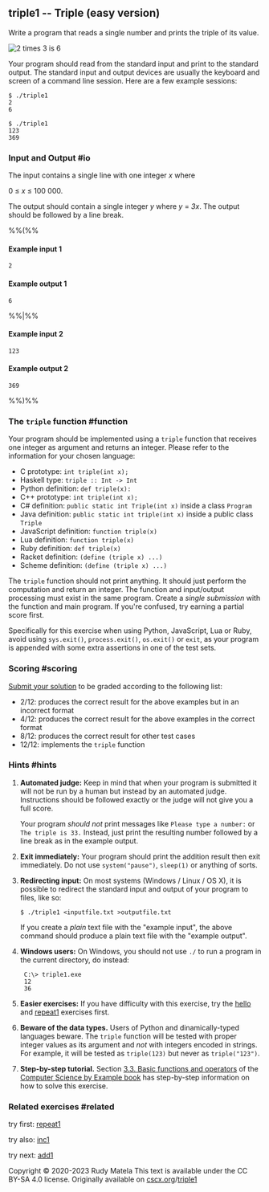 triple1 -- Triple (easy version)
--------------------------------

Write a program that reads a single number and prints the triple of its value.

![2 times 3 is 6](/triple.svg)

Your program should
read from the standard input and
print to the standard output.
The standard input and output devices
are usually the keyboard and screen of a command line session.
Here are a few example sessions:

	$ ./triple1
	2
	6

	$ ./triple1
	123
	369


### Input and Output  #io

The input contains a single line with one integer
_x_ where

0 ≤ _x_ ≤ 100 000.

The output should contain a single integer _y_ where _y_ = _3x_.
The output should be followed by a line break.


%%(%%

#### Example input 1

	2

#### Example output 1

	6

%%|%%

#### Example input 2

	123

#### Example output 2

	369

%%)%%


### The `triple` function  #function

Your program should be implemented using a `triple` function
that receives one integer as argument and returns an integer.
Please refer to the information for your chosen language:

* C prototype:       `int triple(int x);`
* Haskell type:      `triple :: Int -> Int`
* Python definition: `def triple(x):`
* C++ prototype:     `int triple(int x);`
* C# definition:     `public static int Triple(int x)` inside a class `Program`
* Java definition:   `public static int triple(int x)` inside a public class `Triple`
* JavaScript definition: `function triple(x)`
* Lua definition:    `function triple(x)`
* Ruby definition:   `def triple(x)`
* Racket definition: `(define (triple x) ...)`
* Scheme definition: `(define (triple x) ...)`

The `triple` function should not print anything.
It should just perform the computation and return an integer.
The function and input/output processing
must exist in the same program.
Create a _single submission_ with the function and main program.
If you're confused, try earning a partial score first.

Specifically for this exercise when using Python, JavaScript, Lua or Ruby,
avoid using `sys.exit()`, `process.exit()`, `os.exit()` or `exit`,
as your program is appended with some extra assertions in one of the test sets.


### Scoring  #scoring

[Submit your solution](/submit) to be graded according to the following list:

*  2/12: produces the correct result for the above examples but in an incorrect format
*  4/12: produces the correct result for the above examples in the correct format
*  8/12: produces the correct result for other test cases
* 12/12: implements the `triple` function

### Hints  #hints

1. __Automated judge:__
	Keep in mind that when your program is submitted
	it will not be run by a human
	but instead by an automated judge.
	Instructions should be followed exactly
	or the judge will not give you a full score.

	Your program _should not_ print messages like
	`Please type a number:` or `The triple is 33.`
	Instead, just print the resulting number
	followed by a line break
	as in the example output.

1. __Exit immediately:__
	Your program should print the addition result then exit immediately.
	Do not use `system("pause")`, `sleep(1)` or anything of sorts.

1. __Redirecting input:__
	On most systems (Windows / Linux / OS X),
	it is possible to redirect the standard input and output
	of your program to files, like so:

       $ ./triple1 <inputfile.txt >outputfile.txt

	If you create a _plain_ text file with the "example input",
	the above command should produce
	a plain text file with the "example output".

1. __Windows users:__
	On Windows, you should not use `./` to run a program in the current directory,
	do instead:

        C:\> triple1.exe
        12
        36

1. __Easier exercises:__
	If you have difficulty with this exercise,
	try the [hello](/hello) and [repeat1](/repeat1) exercises first.

1. __Beware of the data types.__
   Users of Python and dinamically-typed languages beware.
   The `triple` function will be tested
   with proper integer values as its argument
   and _not_ with integers encoded in strings.
   For example, it will be tested as `triple(123)`
   but never as `triple("123")`.

1. __Step-by-step tutorial.__
   Section [3.3. Basic functions and operators](https://cscx.org/programming-basics#operators)
   of the [Computer Science by Example book](https://cscx.org/book)
   has step-by-step information on how to solve this exercise.


### Related exercises  #related

try first: [repeat1](/repeat1)

try also: [inc1](/inc1)

try next: [add1](/add1)


Copyright © 2020-2023  Rudy Matela
This text is available under the CC BY-SA 4.0 license.
Originally available on [cscx.org](https://cscx.org)/[triple1](https://cscx.org/triple1)
